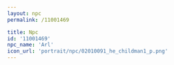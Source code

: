 ```yaml
---
layout: npc
permalink: /11001469

title: Npc
id: '11001469'
npc_name: 'Arl'
icon_url: 'portrait/npc/02010091_he_childman1_p.png'
---
```

